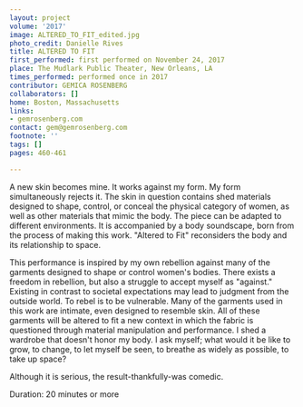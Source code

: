 ```yaml
---
layout: project
volume: '2017'
image: ALTERED_TO_FIT_edited.jpg
photo_credit: Danielle Rives
title: ALTERED TO FIT
first_performed: first performed on November 24, 2017
place: The Mudlark Public Theater, New Orleans, LA
times_performed: performed once in 2017
contributor: GEMICA ROSENBERG
collaborators: []
home: Boston, Massachusetts
links:
- gemrosenberg.com
contact: gem@gemrosenberg.com
footnote: ''
tags: []
pages: 460-461

---
```


A new skin becomes mine. It works against my form. My form simultaneously rejects it. The skin in question contains shed materials designed to shape, control, or conceal the physical category of women, as well as other materials that mimic the body. The piece can be adapted to different environments. It is accompanied by a body soundscape, born from the process of making this work. "Altered to Fit" reconsiders the body and its relationship to space.

This performance is inspired by my own rebellion against many of the garments designed to shape or control women's bodies. There exists a freedom in rebellion, but also a struggle to accept myself as "against." Existing in contrast to societal expectations may lead to judgment from the outside world. To rebel is to be vulnerable. Many of the garments used in this work are intimate, even designed to resemble skin. All of these garments will be altered to fit a new context in which the fabric is questioned through material manipulation and performance. I shed a wardrobe that doesn't honor my body. I ask myself; what would it be like to grow, to change, to let myself be seen, to breathe as widely as possible, to take up space?

Although it is serious, the result-thankfully-was comedic.

Duration: 20 minutes or more
